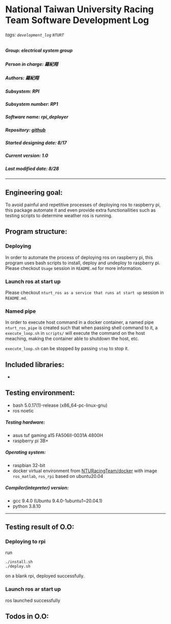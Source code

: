 # National Taiwan University Racing Team Software Development Log
###### tags: `development_log` `NTURT`
##### Group: electrical system group
##### Person in charge: 羅紀翔
##### Authors: 羅紀翔
##### Subsystem: RPI
##### Subsystem number: RP1
##### Software name: rpi_deployer
##### Repository: [github](https://github.com/NTURacingTeam/nturt_rpi_deployer)
##### Started designing date: 8/17
##### Current version: 1.0
##### Last modified date: 8/28

---

## Engineering goal:

To avoid painful and repetitive processes of deploying ros to raspberry pi, this package automate it and even provide extra functionallities such as testing scripts to determine weather ros is running.

## Program structure:

### Deploying

In order to automate the process of deploying ros on raspberry pi, this program uses bash scripts to install, deploy and undeploy to raspberry pi. Please checkout `Usage` session in `README.md` for more information.

### Launch ros at start up

Please checkout `nturt_ros as a service that runs at start up` session in `README.md`.

### Named pipe

In order to execute host command in a docker container, a named pipe `nturt_ros_pipe` is created such that when passing shell command to it, a `execute_loop.sh` in `scripts/` will execute the command on the host meaching, making the container able to shutdown the host, etc.

`execute_loop.sh` can be stopped by passing `stop` to stop it.

## Included libraries:

- 

## Testing environment:

- bash 5.0.17(1)-release (x86_64-pc-linux-gnu)
- ros noetic

##### Testing hardware:

- asus tuf gaming a15 FA506II-0031A 4800H
- raspberry pi 3B+

##### Operating system:

- raspbian 32-bit
- docker virtual environment from [NTURacingTeam/docker](https://github.com/NTURacingTeam/docker) with image `ros_matlab`, `ros_rpi` based on ubuntu20.04

##### Compiler(intepreter) version:

- gcc 9.4.0 (Ubuntu 9.4.0-1ubuntu1~20.04.1)
- python 3.8.10

---

## Testing result of O.O:

### Deploying to rpi

run 

```shell=
./install.sh
./deploy.sh
```

on a blank rpi, deployed successfully.

### Launch ros ar start up

ros launched successfully

## Todos in O.O:
